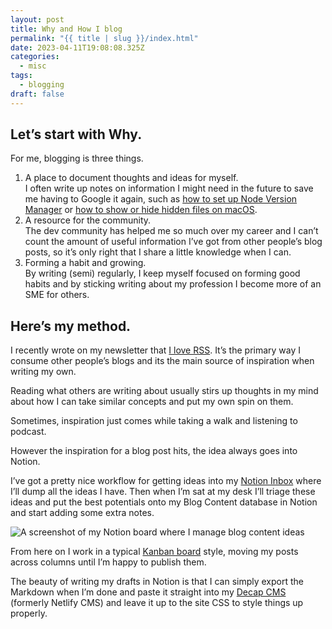 ```yaml
---
layout: post
title: Why and How I blog
permalink: "{{ title | slug }}/index.html"
date: 2023-04-11T19:08:08.325Z
categories:
  - misc
tags:
  - blogging
draft: false
---
```

## Let’s start with Why.

For me, blogging is three things.

1. A place to document thoughts and ideas for myself.\
   I often write up notes on information I might need in the future to save me having to Google it again, such as [how to set up Node Version Manager](https://ajaykarwal.com/uninstall-node.js-and-install-node-version-manager-(nvm)/) or [how to show or hide hidden files on macOS](https://ajaykarwal.com/show-or-hide-hidden-files-on-macos/).
2. A resource for the community.\
   The dev community has helped me so much over my career and I can’t count the amount of useful information I’ve got from other people’s blog posts, so it’s only right that I share a little knowledge when I can.
3. Forming a habit and growing.\
   By writing (semi) regularly, I keep myself focused on forming good habits and by sticking writing about my profession I become more of an SME for others.

## Here’s my method.

I recently wrote on my newsletter that [I love RSS](https://ajaykarwal.substack.com/p/rss-rises). It’s the primary way I consume other people’s blogs and its the main source of inspiration when writing my own.

Reading what others are writing about usually stirs up thoughts in my mind about how I can take similar concepts and put my own spin on them.

Sometimes, inspiration just comes while taking a walk and listening to podcast.

However the inspiration for a blog post hits, the idea always goes into Notion.

I’ve got a pretty nice workflow for getting ideas into my [Notion Inbox](https://notionpowerusers.com/why-you-need-a-notion-inbox/) where I’ll dump all the ideas I have. Then when I’m sat at my desk I’ll triage these ideas and put the best potentials onto my Blog Content database in Notion and start adding some extra notes.

![A screenshot of my Notion board where I manage blog content ideas](/assets/images/uploads/kanban-board.png "Some of the blog post ideas I’ve got on my board")

From here on I work in a typical [Kanban board](https://www.atlassian.com/agile/kanban/boards) style, moving my posts across columns until I’m happy to publish them.

The beauty of writing my drafts in Notion is that I can simply export the Markdown when I’m done and paste it straight into my [Decap CMS](https://decapcms.org/) (formerly Netlify CMS) and leave it up to the site CSS to style things up properly.